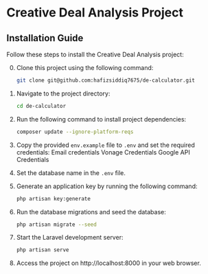 
# Creative Deal Analysis Project

## Installation Guide

Follow these steps to install the Creative Deal Analysis project:

0. Clone this project using the following command:
   ```bash
   git clone git@github.com:hafizsiddiq7675/de-calculator.git

1. Navigate to the project directory:
   ```bash
   cd de-calculator
   
2. Run the following command to install project dependencies:
   ```bash
   composer update --ignore-platform-reqs

3. Copy the provided `env.example` file to `.env` and set the required credentials:
   Email credentials
   Vonage Credentials
   Google API Credentials

5. Set the database name in the `.env` file.

6. Generate an application key by running the following command:
   ```bash
   php artisan key:generate

7. Run the database migrations and seed the database:
   ```bash
   php artisan migrate --seed
   
8. Start the Laravel development server:
   ```bash
   php artisan serve
   
9. Access the project on http://localhost:8000 in your web browser.
